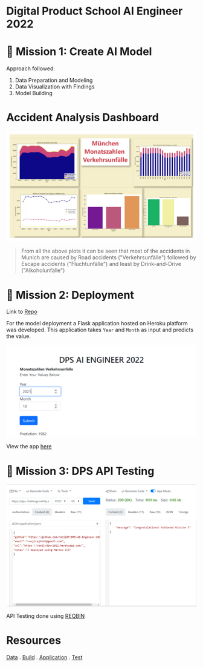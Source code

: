 # Digital Product School AI Engineer 2022

# 🚀 Mission 1: Create AI Model

Approach followed:

1. Data Preparation and Modeling
2. Data Visualization with Findings
3. Model Building

Accident Analysis Dashboard
=======================

![](https://github.com/ranjiGT/DPS-AI-Engineer-2022/blob/main/plots/Dashboard_page-0001.jpg)

> From all the above plots it can be seen that most of the accidents in Munich are caused by Road accidents ("Verkehrsunfälle") followed by Escape accidents ("Fluchtunfälle") and least by Drink-and-Drive ("Alkoholunfälle") 

# 🚀 Mission 2: Deployment

Link to [Repo](https://github.com/ranjiGT/Heroku-DPS-ranji)

For the model deployment a Flask application hosted on Heroku platform was developed.
This application takes `Year` and `Month` as input and predicts the value.

![](https://github.com/ranjiGT/DPS-AI-Engineer-2022/blob/dev/plots/Deploy_1.png)

View the app [here](https://ranji-dps-2022.herokuapp.com/)


# 🚀 Mission 3: DPS API Testing

![](https://github.com/ranjiGT/DPS-AI-Engineer-2022/blob/dev/plots/Mission%203.png)

API Testing done using [REQBIN](https://reqbin.com/)

# Resources 

[Data](https://opendata.muenchen.de/dataset/monatszahlen-verkehrsunfaelle/resource/40094bd6-f82d-4979-949b-26c8dc00b9a7) . [Build](https://github.com/ranjiGT/DPS-AI-Engineer-2022/blob/dev/modeling.ipynb) . [Application](https://ranji-dps-2022.herokuapp.com/) . [Test](https://reqbin.com/)
